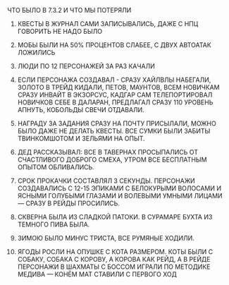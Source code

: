 ЧТО БЫЛО В 7.3.2 И ЧТО МЫ ПОТЕРЯЛИ  
  
1. КВЕСТЫ В ЖУРНАЛ САМИ ЗАПИСЫВАЛИСЬ, ДАЖЕ С НПЦ ГОВОРИТЬ НЕ НАДО БЫЛО  
  
2. МОБЫ БЫЛИ НА 50% ПРОЦЕНТОВ СЛАБЕЕ, С ДВУХ АВТОАТАК ЛОЖИЛИСЬ  
  
3. ЛЮДИ ПО 12 ПЕРСОНАЖЕЙ ЗА РАЗ КАЧАЛИ  
  
4. ЕСЛИ ПЕРСОНАЖА СОЗДАВАЛ - СРАЗУ ХАЙЛВЛЫ НАБЕГАЛИ, ЗОЛОТО В ТРЕЙД КИДАЛИ, ПЕТОВ, МАУНТОВ, ВСЕМ НОВИЧКАМ СРАЗУ ИНВАЙТ В ЭКЗОРСУС, КАДГАР САМ ТЕЛЕПОРТИРОВАЛ НОВИЧКОВ СЕБЕ В ДАЛАРАН, ПРЕДЛАГАЛ СРАЗУ 110 УРОВЕНЬ АПНУТЬ, КОБОЛЬДЫ СВЕЧИ ОТДАВАЛИ.  
  
5. НАГРАДУ ЗА ЗАДАНИЯ СРАЗУ НА ПОЧТУ ПРИСЫЛАЛИ, МОЖНО БЫЛО ДАЖЕ НЕ ДЕЛАТЬ КВЕСТЫ. ВСЕ СУМКИ БЫЛИ ЗАБИТЫ ТВИНКОМШОТОМ И ЗЕЛЬЯМИ НА ОПЫТ.  
  
6. ДЕД РАССКАЗЫВАЛ: ВСЕ В ТАВЕРНАХ ПРОСЫПАЛИСЬ ОТ СЧАСТЛИВОГО ДОБРОГО СМЕХА, УТРОМ ВСЕ БЕСПЛАТНЫМ ОПЫТОМ ОБЛИВАЛИСЬ.  
  
7. СРОК ПРОКАЧКИ СОСТАВЛЯЛ 3 СЕКУНДЫ. ПЕРСОНАЖИ СОЗДАВАЛИСЬ С 12-15 ЭПИКАМИ С БЕЛОКУРЫМИ ВОЛОСАМИ И ЯСНЫМИ ГОЛУБЫМИ ГЛАЗАМИ И ВОЛЕВЫМИ УМНЫМИ ЛИЦАМИ — СРАЗУ В РЕЙДЫ ПРОСИЛИСЬ.  
  
8. СКВЕРНА БЫЛА ИЗ СЛАДКОЙ ПАТОКИ. В СУРАМАРЕ БУХТА ИЗ ТЕМНОГО ПИВА БЫЛА.  
  
9. ЗИМОЮ БЫЛО МИНУС ТРИСТА, ВСЕ РУМЯНЫЕ ХОДИЛИ.  
  
10. ЯГОДЫ РОСЛИ НА ОПУШКЕ С КОТА РАЗМЕРОМ. КОТЫ БЫЛИ С СОБАКУ, СОБАКА С КОРОВУ, А КОРОВА КАК РЕЙД, А В РЕЙДЕ ПЕРСОНАЖИ В ШАХМАТЫ С БОССОМ ИГРАЛИ ПО МЕТОДИКЕ МЕДИВА — КОНЁМ МАТ СТАВИЛИ С ПЕРВОГО ХОД